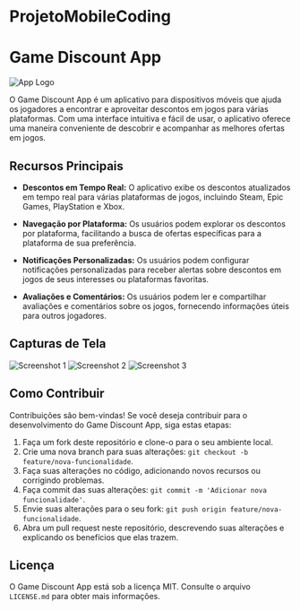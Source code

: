 # ProjetoMobileCoding
 
# Game Discount App

![App Logo](./app-logo.png)

O Game Discount App é um aplicativo para dispositivos móveis que ajuda os jogadores a encontrar e aproveitar descontos em jogos para várias plataformas. Com uma interface intuitiva e fácil de usar, o aplicativo oferece uma maneira conveniente de descobrir e acompanhar as melhores ofertas em jogos.

## Recursos Principais

- **Descontos em Tempo Real:** O aplicativo exibe os descontos atualizados em tempo real para várias plataformas de jogos, incluindo Steam, Epic Games, PlayStation e Xbox.

- **Navegação por Plataforma:** Os usuários podem explorar os descontos por plataforma, facilitando a busca de ofertas específicas para a plataforma de sua preferência.

- **Notificações Personalizadas:** Os usuários podem configurar notificações personalizadas para receber alertas sobre descontos em jogos de seus interesses ou plataformas favoritas.

- **Avaliações e Comentários:** Os usuários podem ler e compartilhar avaliações e comentários sobre os jogos, fornecendo informações úteis para outros jogadores.

## Capturas de Tela

![Screenshot 1](./screenshots/screenshot1.png)
![Screenshot 2](./screenshots/screenshot2.png)
![Screenshot 3](./screenshots/screenshot3.png)

## Como Contribuir

Contribuições são bem-vindas! Se você deseja contribuir para o desenvolvimento do Game Discount App, siga estas etapas:

1. Faça um fork deste repositório e clone-o para o seu ambiente local.
2. Crie uma nova branch para suas alterações: `git checkout -b feature/nova-funcionalidade`.
3. Faça suas alterações no código, adicionando novos recursos ou corrigindo problemas.
4. Faça commit das suas alterações: `git commit -m 'Adicionar nova funcionalidade'`.
5. Envie suas alterações para o seu fork: `git push origin feature/nova-funcionalidade`.
6. Abra um pull request neste repositório, descrevendo suas alterações e explicando os benefícios que elas trazem.

## Licença

O Game Discount App está sob a licença MIT. Consulte o arquivo `LICENSE.md` para obter mais informações.


